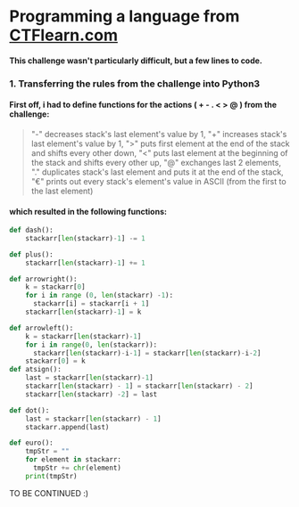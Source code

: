 # Programming a language from [CTFlearn.com](https://ctflearn.com/challenge/1050)

#### This challenge wasn't particularly difficult, but a few lines to code.

### 1. Transferring the rules from the challenge into Python3
#### First off, i had to define functions for the actions ( + - . < > @ ) from the challenge:

 > "-" decreases stack's last element's value by 1,
 > "+" increases stack's last element's value by 1,
 > ">" puts first element at the end of the stack and shifts every other down,
 > "<" puts last element at the beginning of the stack and shifts every other up,
 > "@" exchanges last 2 elements,
 > "." duplicates stack's last element and puts it at the end of the stack,
 > "€" prints out every stack's element's value in ASCII (from the first to the last element)
#### which resulted in the following functions:

```python
def dash():
    stackarr[len(stackarr)-1] -= 1

def plus():
    stackarr[len(stackarr)-1] += 1

def arrowright():
    k = stackarr[0]
    for i in range (0, len(stackarr) -1):
      stackarr[i] = stackarr[i + 1]
    stackarr[len(stackarr)-1] = k

def arrowleft():
    k = stackarr[len(stackarr)-1]
    for i in range(0, len(stackarr)):
      stackarr[len(stackarr)-i-1] = stackarr[len(stackarr)-i-2]
    stackarr[0] = k
def atsign():
    last = stackarr[len(stackarr)-1]
    stackarr[len(stackarr) - 1] = stackarr[len(stackarr) - 2]
    stackarr[len(stackarr) -2] = last

def dot():
    last = stackarr[len(stackarr) - 1]
    stackarr.append(last)

def euro():
    tmpStr = ""
    for element in stackarr:
      tmpStr += chr(element)
    print(tmpStr)
```
TO BE CONTINUED :)
